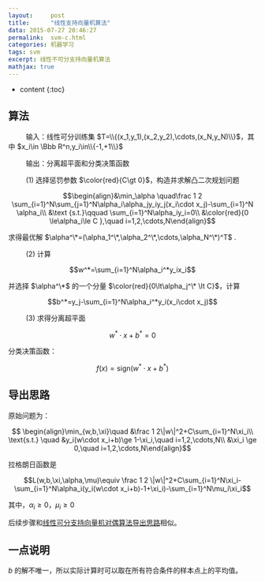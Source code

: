 ```yaml
---
layout:     post
title:      "线性支持向量机算法"
data: 2015-07-27 20:46:27
permalink:  svm-c.html
categories: 机器学习
tags: svm
excerpt: 线性不可分支持向量机算法
mathjax: true
---
```


* content
{:toc}


## 算法
$\qquad$ 输入：线性可分训练集 $T=\\{(x_1,y_1),(x_2,y_2),\cdots,(x_N,y_N)\\}$，其中 $x_i\in \Bbb R^n,y_i\in\\{-1,+1\\}$

$\qquad$ 输出：分离超平面和分类决策函数

$\qquad$ (1) 选择惩罚参数 $\color{red}{C\gt 0}$，构造并求解凸二次规划问题

$$\begin{align}&\min_\alpha \quad\frac 1 2 \sum_{i=1}^N\sum_{j=1}^N\alpha_i\alpha_jy_iy_j(x_i\cdot x_j)-\sum_{i=1}^N \alpha_i\\
&\text {s.t.}\qquad \sum_{i=1}^N\alpha_iy_i=0\\
&\color{red}{0 \le\alpha_i\le C },\quad i=1,2,\cdots,N\end{align}$$

求得最优解 $\alpha^\*=(\alpha_1^\*,\alpha_2^\*,\cdots,\alpha_N^\*)^T$ .

$\qquad$ (2) 计算

$$w^*=\sum_{i=1}^N\alpha_i^*y_ix_i$$

并选择 $\alpha^\*$ 的一个分量 $\color{red}{0\lt\alpha_j^\* \lt C}$，计算

$$b^*=y_j-\sum_{i=1}^N\alpha_i^*y_i(x_i\cdot x_j)$$

$\qquad$ (3) 求得分离超平面

$$w^*\cdot x+b^*=0$$

分类决策函数：

$$f(x)=\text {sign}(w^*\cdot x+b^*)$$

## 导出思路
原始问题为：

$$
\begin{align}\min_{w,b,\xi}\quad &\frac 1 2\|w\|^2+C\sum_{i=1}^N\xi_i\\
\text{s.t.} \quad &y_i(w\cdot x_i+b)\ge 1-\xi_i,\quad i=1,2,\cdots,N\\ 
&\xi_i \ge 0,\quad i=1,2,\cdots,N\end{align}$$

拉格朗日函数是

$$L(w,b,\xi,\alpha,\mu)\equiv \frac 1 2 \|w\|^2+C\sum_{i=1}^N\xi_i-\sum_{i=1}^N\alpha_i(y_i(w\cdot x_i+b)-1+\xi_i)-\sum_{i=1}^N\mu_i\xi_i$$

其中，$\alpha_i\ge 0$，$\mu_i \ge 0$

后续步骤和[线性可分支持向量机对偶算法导出思路](../svm-dual)相似。
## 一点说明
$b$ 的解不唯一，所以实际计算时可以取在所有符合条件的样本点上的平均值。
